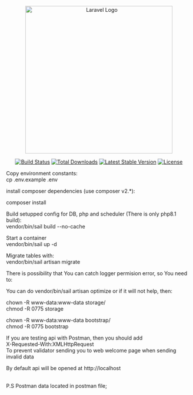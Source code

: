 <p align="center"><a href="https://laravel.com" target="_blank"><img src="https://raw.githubusercontent.com/laravel/art/master/logo-lockup/5%20SVG/2%20CMYK/1%20Full%20Color/laravel-logolockup-cmyk-red.svg" width="400" alt="Laravel Logo"></a></p>

<p align="center">
<a href="https://travis-ci.org/laravel/framework"><img src="https://travis-ci.org/laravel/framework.svg" alt="Build Status"></a>
<a href="https://packagist.org/packages/laravel/framework"><img src="https://img.shields.io/packagist/dt/laravel/framework" alt="Total Downloads"></a>
<a href="https://packagist.org/packages/laravel/framework"><img src="https://img.shields.io/packagist/v/laravel/framework" alt="Latest Stable Version"></a>
<a href="https://packagist.org/packages/laravel/framework"><img src="https://img.shields.io/packagist/l/laravel/framework" alt="License"></a>
</p>


Copy environment constants: <br>
cp .env.example .env

install composer dependencies (use composer v2.*): <br>

composer install

Build setupped config for DB, php and scheduler (There is only php8.1 build): <br>
vendor/bin/sail build --no-cache

Start a container <br>
vendor/bin/sail up -d 

Migrate tables with: <br>
vendor/bin/sail artisan migrate

There is possibility that You can catch logger permision error, so You need to: <br>

You can do vendor/bin/sail artisan optimize or if it will not help, then: <br>

chown -R www-data:www-data storage/ <br>
chmod -R 0775 storage <br>

chown -R www-data:www-data bootstrap/ <br>
chmod -R 0775 bootstrap <br>


If you are testing api with Postman, then you should add  <br>
X-Requested-With:XMLHttpRequest <br>
To prevent validator sending you to web welcome page when sending invalid data

By default api will be opened at <url>http://localhost</url>

<br>
P.S Postman data located in postman file;
